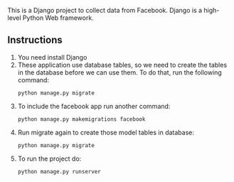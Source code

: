 This is a Django project to collect data from Facebook. Django is a high-level Python Web framework.

## Instructions
1. You need install Django
2. These application use database tables, so we need to create the tables in the database before we can use them. To do that, run the following command:
    ```
    python manage.py migrate
    ```
3. To include the facebook app run another command:
    ```
    python manage.py makemigrations facebook
    ```
4. Run migrate again to create those model tables in database:
    ```
    python manage.py migrate
    ```
5. To run the project do:
    ```
    python manage.py runserver
    ```
